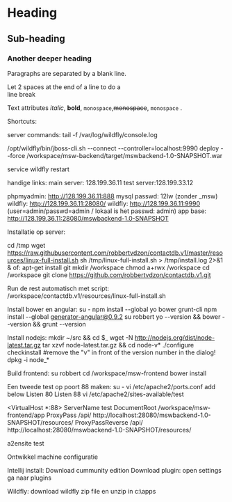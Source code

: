  Heading
 =======
 
 Sub-heading
 -----------
 
 ### Another deeper heading
 
 Paragraphs are separated
 by a blank line.
 
 Let 2 spaces at the end of a line to do a  
 line break
 
 Text attributes *italic*,
 **bold**, `monospace`,~~monospace~~, `monospace` .
 



Shortcuts:

server commands:
tail -f /var/log/wildfly/console.log

/opt/wildfly/bin/jboss-cli.sh --connect --controller=localhost:9990
deploy --force /workspace/msw-backend/target/mswbackend-1.0-SNAPSHOT.war

service wildfly restart

handige links:
main server: 128.199.36.11
test server:128.199.33.12

phpmyadmin: http://128.199.36.11:888
mysql passwd: 12Iw  (zonder _msw)
wildfly: http://128.199.36.11:28080/
wildfly: http://128.199.36.11:9990  (user=admin/passwd=admin /  lokaal is het passwd: admin)
app base: http://128.199.36.11:28080/mswbackend-1.0-SNAPSHOT


Installatie op server:

cd /tmp
wget https://raw.githubusercontent.com/robbertvdzon/contactdb.v1/master/resources/linux-full-install.sh 
sh /tmp/linux-full-install.sh > /tmp/install.log 2>&1 & 
of:
apt-get install git
mkdir /workspace
chmod a+rwx /workspace
cd /workspace
git clone https://github.com/robbertvdzon/contactdb.v1.git

Run de rest automatisch met script:
/workspace/contactdb.v1/resources/linux-full-install.sh




Install bower en angular:
su -
npm install --global yo bower grunt-cli
npm install --global generator-angular@0.9.2
su robbert
yo --version && bower --version && grunt --version


Install nodejs:
mkdir ~/src && cd $_
wget -N http://nodejs.org/dist/node-latest.tar.gz
tar xzvf node-latest.tar.gz && cd node-v*
./configure
checkinstall   #remove the "v" in front of the version number in the dialog!
dpkg -i node_*

Build frontend:
su robbert
cd /workspace/msw-frontend
bower install



Een tweede test op poort 88 maken:
su -
vi /etc/apache2/ports.conf
add below Listen 80
Listen 88
vi /etc/apache2/sites-available/test

<VirtualHost *:88>
ServerName test
DocumentRoot /workspace/msw-frontend/app
ProxyPass /api/ http://localhost:28080/mswbackend-1.0-SNAPSHOT/resources/
ProxyPassReverse /api/ http://localhost:28080/mswbackend-1.0-SNAPSHOT/resources/
</VirtualHost>

a2ensite test



Ontwikkel machine configuratie

Intellij install:
Download cummunity edition
Download plugin:
open settings
ga naar plugins


Wildfly:
download wildfly zip file en unzip in c:\apps

